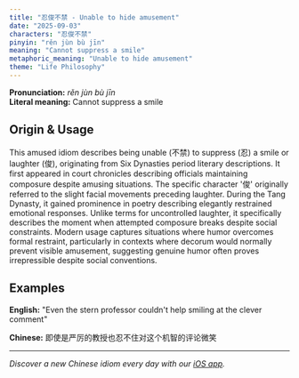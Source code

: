 ```yaml
---
title: "忍俊不禁 - Unable to hide amusement"
date: "2025-09-03"
characters: "忍俊不禁"
pinyin: "rěn jùn bù jīn"
meaning: "Cannot suppress a smile"
metaphoric_meaning: "Unable to hide amusement"
theme: "Life Philosophy"
---
```


**Pronunciation:** *rěn jùn bù jīn*  
**Literal meaning:** Cannot suppress a smile

## Origin & Usage

This amused idiom describes being unable (不禁) to suppress (忍) a smile or laughter (俊), originating from Six Dynasties period literary descriptions. It first appeared in court chronicles describing officials maintaining composure despite amusing situations. The specific character '俊' originally referred to the slight facial movements preceding laughter. During the Tang Dynasty, it gained prominence in poetry describing elegantly restrained emotional responses. Unlike terms for uncontrolled laughter, it specifically describes the moment when attempted composure breaks despite social constraints. Modern usage captures situations where humor overcomes formal restraint, particularly in contexts where decorum would normally prevent visible amusement, suggesting genuine humor often proves irrepressible despite social conventions.

## Examples

**English:** "Even the stern professor couldn't help smiling at the clever comment"

**Chinese:** 即使是严厉的教授也忍不住对这个机智的评论微笑

---

*Discover a new Chinese idiom every day with our [iOS app](https://apps.apple.com/us/app/daily-chinese-idioms/id6740611324).*
